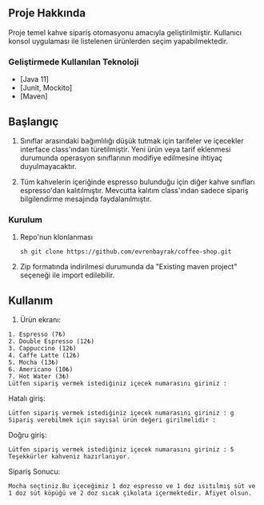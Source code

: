 
<!-- PROJE HAKKINDA -->
## Proje Hakkında

Proje temel kahve sipariş otomasyonu amacıyla geliştirilmiştir. Kullanıcı konsol uygulaması ile listelenen ürünlerden seçim yapabilmektedir.

### Geliştirmede Kullanılan Teknoloji

* [Java 11]
* [Junit, Mockito]
* [Maven]


<!-- BAŞLANGIÇ -->
## Başlangıç

1. Sınıflar arasındaki bağımlılığı düşük tutmak için tarifeler ve içecekler interface class'ından türetilmiştir. Yeni ürün veya tarif eklenmesi durumunda operasyon
sınıflarının modifiye edilmesine ihtiyaç duyulmayacaktır.

2. Tüm kahvelerin içeriğinde espresso bulunduğu için diğer kahve sınıfları espresso'dan kalıtılmıştır. Mevcutta kalıtım class'ından sadece sipariş bilgilendirme 
mesajında faydalanılmıştır.


### Kurulum

1. Repo'nun klonlanması
   ```
   sh git clone https://github.com/evrenbayrak/coffee-shop.git
   ```
2. Zip formatında indirilmesi durumunda da "Existing maven project" seçeneği ile import edilebilir.


<!-- Örnekler -->
## Kullanım

1. Ürün ekranı:
```
1. Espresso (7₺)
2. Double Espresso (12₺)
3. Cappuccino (12₺)
4. Caffe Latte (12₺)
5. Mocha (13₺)
6. Americano (10₺)
7. Hot Water (3₺)
Lütfen sipariş vermek istediğiniz içecek numarasını giriniz :
   ```
  Hatalı giriş:
```
Lütfen sipariş vermek istediğiniz içecek numarasını giriniz : g
Sipariş verebilmek için sayısal ürün değeri girilmelidir :
   ```
  Doğru giriş:
```
Lütfen sipariş vermek istediğiniz içecek numarasını giriniz : 5
Teşekkürler kahveniz hazırlanıyor.
   ```
  Sipariş Sonucu:
```
Mocha seçtiniz.Bu içeceğimiz 1 doz espresso ve 1 doz ısıtılmış süt ve 1 doz süt köpüğü ve 2 doz sıcak çikolata içermektedir. Afiyet olsun. 
```
 

<!-- MARKDOWN LINKS & IMAGES -->
<!-- https://www.markdownguide.org/basic-syntax/#reference-style-links -->
[contributors-shield]: https://img.shields.io/github/contributors/othneildrew/Best-README-Template.svg?style=for-the-badge
[contributors-url]: https://github.com/othneildrew/Best-README-Template/graphs/contributors
[forks-shield]: https://img.shields.io/github/forks/othneildrew/Best-README-Template.svg?style=for-the-badge
[forks-url]: https://github.com/othneildrew/Best-README-Template/network/members
[stars-shield]: https://img.shields.io/github/stars/othneildrew/Best-README-Template.svg?style=for-the-badge
[stars-url]: https://github.com/othneildrew/Best-README-Template/stargazers
[issues-shield]: https://img.shields.io/github/issues/othneildrew/Best-README-Template.svg?style=for-the-badge
[issues-url]: https://github.com/othneildrew/Best-README-Template/issues
[license-shield]: https://img.shields.io/github/license/othneildrew/Best-README-Template.svg?style=for-the-badge
[license-url]: https://github.com/othneildrew/Best-README-Template/blob/master/LICENSE.txt
[linkedin-shield]: https://img.shields.io/badge/-LinkedIn-black.svg?style=for-the-badge&logo=linkedin&colorB=555
[linkedin-url]: https://linkedin.com/in/othneildrew
[product-screenshot]: images/screenshot.png
